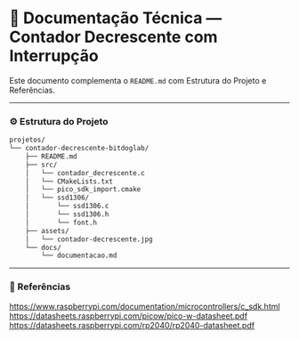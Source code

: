 # 📄 Documentação Técnica — Contador Decrescente com Interrupção

Este documento complementa o `README.md` com Estrutura do Projeto e Referências.

---

### ⚙️ Estrutura do Projeto

```bash
projetos/
└── contador-decrescente-bitdoglab/
    ├── README.md
    ├── src/
    │   └── contador_decrescente.c
    │   └── CMakeLists.txt
    │   └── pico_sdk_import.cmake
    │   └── ssd1306/
    │       └── ssd1306.c
    │       └── ssd1306.h
    │       └── font.h
    ├── assets/
    │   └── contador-decrescente.jpg
    └── docs/
        └── documentacao.md
```

---

### 🧩 Referências

https://www.raspberrypi.com/documentation/microcontrollers/c_sdk.html
https://datasheets.raspberrypi.com/picow/pico-w-datasheet.pdf
https://datasheets.raspberrypi.com/rp2040/rp2040-datasheet.pdf
